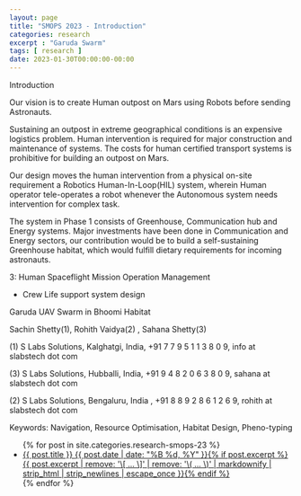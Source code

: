 ```yaml
---
layout: page
title: "SMOPS 2023 - Introduction"
categories: research
excerpt : "Garuda Swarm"
tags: [ research ]
date: 2023-01-30T00:00:00-00:00
---
```


Introduction

Our vision is to create Human outpost on Mars using Robots before sending Astronauts. 

Sustaining an outpost in extreme geographical conditions is an expensive logistics problem. 
Human intervention is required for major construction and maintenance of systems. The costs for human certified
transport systems is prohibitive for building an outpost on Mars.

Our design moves the human intervention from a physical on-site requirement a Robotics Human-In-Loop(HIL) system,
wherein Human operator tele-operates a robot whenever the Autonomous system needs intervention for complex task.

The system in Phase 1 consists of Greenhouse, Communication hub and Energy systems. Major investments have been
done in Communication and Energy sectors, our contribution would be to build a self-sustaining Greenhouse habitat,
which would fulfill dietary requirements for incoming astronauts.


3: Human Spaceflight Mission Operation Management
- Crew Life support system design

Garuda UAV Swarm in Bhoomi Habitat

Sachin Shetty(1),
Rohith Vaidya(2) ,
Sahana Shetty(3)

(1) S Labs Solutions, Kalghatgi, India, +91 7 7 9 5 1 1 3 8 0 9, info at slabstech dot com

(3) S Labs Solutions, Hubballi, India, +91 9 4 8 2 0 6 3 8 0 9, sahana at slabstech dot com

(2) S Labs Solutions, Bengaluru, India , +91 8 8 9 2 8 6 1 2 6 9, rohith at slabstech dot com

Keywords: Navigation, Resource Optimisation, Habitat Design, Pheno-typing


<ul class="post-list">
{% for post in site.categories.research-smops-23 %}
  <li><article><a href="{{ site.url }}{{ post.url }}">{{ post.title }} <span class="entry-date"><time datetime="{{ post.date | date_to_xmlschema }}">{{ post.date | date: "%B %d, %Y" }}</time></span>{% if post.excerpt %} <span class="excerpt">{{ post.excerpt | remove: '\[ ... \]' | remove: '\( ... \)' | markdownify | strip_html | strip_newlines | escape_once }}</span>{% endif %}</a></article></li>
{% endfor %}
</ul>